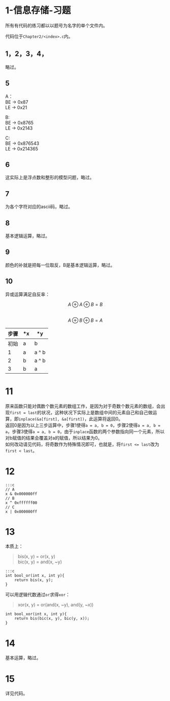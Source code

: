 # 1-信息存储-习题

所有有代码的练习都以以题号为名字的单个文件内。  

代码位于`Chapter2/<index>.c`内。

## 1，2，3，4，

略过。

## 5

A：  
BE -> 0x87  
LE -> 0x21  

B:  
BE -> 0x8765  
LE -> 0x2143  

C:  
BE -> 0x876543  
LE -> 0x214365  

## 6

这实际上是浮点数和整形的模型问题，略过。

## 7

为各个字符对应的ascii码，略过。

## 8

基本逻辑运算，略过。  

## 9

颜色的补就是把每一位取反，B是基本逻辑运算，略过。  

## 10

异或运算满足自反率：  
  
$$A \oplus A \oplus B = B$$  
$$A \oplus B \oplus B = A$$  

|步骤|\*x|\*y|
|----|---|---|
|初始|a|b|
|1|a|a ^ b|
|2|b|a ^ b|
|3|b|a|

# 11

原来函数只能对偶数个数元素的数组工作，是因为对于奇数个数元素的数组，会出现`first = last`的状况，这种状况下实际上是数组中间的元素自己和自己做运算，即`inplace(&a[first], &a[first])`，此运算将返回0。  
返回0是因为以上三步运算中，步骤1使得`a = a, b = 0`，步骤2使得`a = a, b = a`，步骤3使得`a = a, b = 0`，由于`inplace`函数的两个参数指向同一个元素，所以对b赋值的结果会覆盖对a的赋值，所以结果为0。  
如何改动请见代码，将奇数作为特殊情况即可，也就是，将`first <= last`改为`first < last`。

# 12

    :::c
    // A
    x & 0x000000ff
    // B
    x ^ 0xffffff00
    // C
    x | 0x000000ff
    
# 13

本质上：  

>bis(x, y) = or(x, y)  
bic(x, y) = and(x, ~y)

    :::c
    int bool_or(int x, int y){
        return bis(x, y);
    }

可以用逻辑代数通过`or`求得`xor`：  

>xor(x, y) = or(and(x, ~y), and(y, ~x))

    int bool_xor(int x, int y){
        return bis(bic(x, y), bic(y, x));
    }
    
# 14

基本运算，略过。

# 15

详见代码。